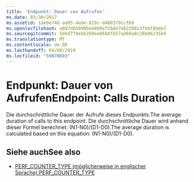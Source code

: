 ```yaml
---
title: 'Endpunkt: Dauer von Aufrufen'
ms.date: 03/30/2017
ms.assetid: 1aebe748-ad05-4ade-819c-d480379ccfb9
ms.openlocfilehash: e807d05998be4009ef26de7d6228813fb6f8bde7
ms.sourcegitcommit: 5b6d778ebb269ee6684fb57ad69a8c28b06235b9
ms.translationtype: MT
ms.contentlocale: de-DE
ms.lasthandoff: 04/08/2019
ms.locfileid: "59078693"
---
```

# <a name="endpoint-calls-duration"></a><span data-ttu-id="f14b0-102">Endpunkt: Dauer von Aufrufen</span><span class="sxs-lookup"><span data-stu-id="f14b0-102">Endpoint: Calls Duration</span></span>
<span data-ttu-id="f14b0-103">Die durchschnittliche Dauer der Aufrufe dieses Endpunkts.</span><span class="sxs-lookup"><span data-stu-id="f14b0-103">The average duration of calls to this endpoint.</span></span>  <span data-ttu-id="f14b0-104">Die durchschnittliche Dauer wird anhand dieser Formel berechnet: (N1-N0)/(D1-D0).</span><span class="sxs-lookup"><span data-stu-id="f14b0-104">The average duration is calculated based on this equation: (N1-N0)/(D1-D0).</span></span>  
  
## <a name="see-also"></a><span data-ttu-id="f14b0-105">Siehe auch</span><span class="sxs-lookup"><span data-stu-id="f14b0-105">See also</span></span>

- [<span data-ttu-id="f14b0-106">PERF_COUNTER_TYPE (möglicherweise in englischer Sprache).</span><span class="sxs-lookup"><span data-stu-id="f14b0-106">PERF_COUNTER_TYPE</span></span>](https://go.microsoft.com/fwlink/?LinkID=94649)
